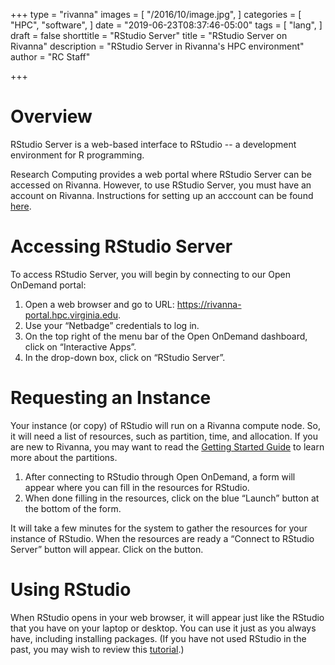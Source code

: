 +++
type = "rivanna"
images = [
  "/2016/10/image.jpg",
]
categories = [
  "HPC",
  "software",
]
date = "2019-06-23T08:37:46-05:00"
tags = [
  "lang",
]
draft = false
shorttitle = "RStudio Server"
title = "RStudio Server on Rivanna"
description = "RStudio Server in Rivanna's HPC environment"
author = "RC Staff"

+++

# Overview
RStudio Server is a web-based interface to RStudio -- a development environment for R programming.

Research Computing provides a web portal where RStudio Server can be accessed on Rivanna. However, to use RStudio Server, you must have an account on Rivanna. Instructions for setting up an acccount can be found [here](/userinfo/rivanna/overview/#get-started).


# Accessing RStudio Server
To access RStudio Server, you will begin by connecting to our Open OnDemand portal:

1. Open a web browser and go to URL:  https://rivanna-portal.hpc.virginia.edu.
2. Use your “Netbadge” credentials to log in.
3. On the top right of the menu bar of the Open OnDemand dashboard, click on “Interactive Apps”.
4. In the drop-down box, click on “RStudio Server”.


# Requesting an Instance
Your instance (or copy) of RStudio will run on a Rivanna compute node. So, it will need a list of resources, such as partition, time, and allocation. If you are new to Rivanna, you may want to read the [Getting Started Guide](/userinfo/rivanna/queues/) to learn more about the partitions.

1. After connecting to RStudio through Open OnDemand, a form will appear where you can fill in the resources for RStudio.
2. When done filling in the resources, click on the blue “Launch” button at the bottom of the form.

It will take a few minutes for the system to gather the resources for your instance of RStudio. When the resources are ready a “Connect to RStudio Server” button will appear. Click on the button.


# Using RStudio
When RStudio opens in your web browser, it will appear just like the RStudio that you have on your laptop or desktop.  You can use it just as you always have, including installing packages.  (If you have not used RStudio in the past, you may wish to review this [tutorial](https://dss.princeton.edu/training/RStudio101.pdf).)
